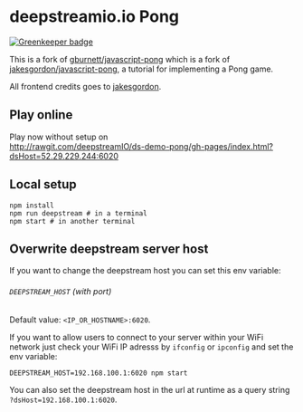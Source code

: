 deepstreamio.io Pong
===========

[![Greenkeeper badge](https://badges.greenkeeper.io/deepstreamIO/ds-demo-pong.svg)](https://greenkeeper.io/)

This is a fork of [gburnett/javascript-pong](https://github.com/gburnett/javascript-pong) which is a fork of [jakesgordon/javascript-pong](https://github.com/jakesgordon/javascript-pong), a tutorial for implementing a Pong game.

All frontend credits goes to [jakesgordon](https://github.com/jakesgordon).

## Play online
Play now without setup on  
http://rawgit.com/deepstreamIO/ds-demo-pong/gh-pages/index.html?dsHost=52.29.229.244:6020

## Local setup

```shell
npm install
npm run deepstream # in a terminal
npm start # in another terminal
```

## Overwrite deepstream server host

If you want to change the deepstream host you can set this env variable:

###### `DEEPSTREAM_HOST` (with port)
Default value: `<IP_OR_HOSTNAME>:6020`.

If you want to allow users to connect to your server within your WiFi network
just check your WiFi IP adresss by `ifconfig` or `ipconfig` and set the env variable:

```shell
DEEPSTREAM_HOST=192.168.100.1:6020 npm start
```

You can also set the deepstream host in the url at runtime as a query string `?dsHost=192.168.100.1:6020`.
